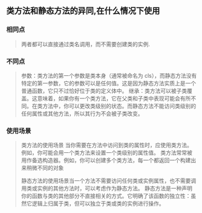 ## 类方法和静态方法的异同,在什么情况下使用

### 相同点

> 两者都可以直接通过类名调用，而不需要创建类的实例.

### 不同点

> 参数：类方法的第一个参数是类本身（通常被命名为 cls），而静态方法没有特定的第一参数，它的参数可以是任何值。这是因为静态方法实质上是一个普通函数，它只不过恰好位于类的定义体中。
> 继承：类方法可以被子类覆盖。这意味着，如果你有一个类方法，它在父类和子类中表现可能会有所不同。在类方法中，你可以更改类级别的状态。而静态方法不能访问类级别的任何属性或其他方法，所以其行为不会被子类改变。



### 使用场景

> 类方法的使用场景
> 当你需要在方法中访问到类的属性时，应使用类方法。例如，你可能会用一个类方法来设置一个类级别的属性值。
> 类方法常常被用作备选构造器。例如，你可以创建多个类方法，每一个都返回一个构建出来稍微不同的对象
>
> 静态方法的使用场景当一个方法不需要访问任何类或实例属性，也不需要调用类或实例的其他方法时，可以考虑作为静态方法。
> 静态方法是一种声明你的函数与类的其他部分不直接相关的方式。它明确了该函数的独立性：虽然它逻辑上归属于类，但可以独立于类或类的实例进行操作。

